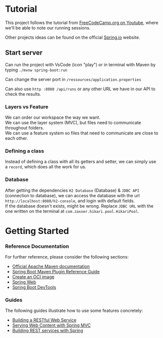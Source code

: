 # Tutorial

This project follows the tutorial from [FreeCodeCamp.org on Youtube](https://www.youtube.com/watch?v=31KTdfRH6nY&t=288s), where we'll be able to note our running sessions.

Other projects ideas can be found on the official [Spring.io](https://spring.io/projects/spring-boot) website.

## Start server

Can run the project with VsCode (icon "play") or in terminal with Maven by typing
`./mvnw spring-boot:run`

Can change the server port in `/ressources/application.properties`

Can also use `http :8080 /api/runs` or any other URL we have in our API to check the results.

### Layers vs Feature

We can order our workspace the way we want.  
We can use the layer system (MVC), but files need to communicate throughout folders.  
We can use a feature system so files that need to communicate are close to each other.

### Defining a class

Instead of defining a class with all its getters and setter, we can simply use a `record`, which does all the work for us.

### Database

After getting the dependencies `H2 Database` (Database) & `JDBC API` (connection to database), we can access the database with the url `http://localhost:8080/h2-console`, and login with default fields.  
If the database doesn't exists, might be wrong. Replace `JDBC URL` with the one written on the terminal at `com.zaxxer.hikari.pool.HikariPool`.

# Getting Started

### Reference Documentation

For further reference, please consider the following sections:

- [Official Apache Maven documentation](https://maven.apache.org/guides/index.html)
- [Spring Boot Maven Plugin Reference Guide](https://docs.spring.io/spring-boot/docs/3.2.4/maven-plugin/reference/html/)
- [Create an OCI image](https://docs.spring.io/spring-boot/docs/3.2.4/maven-plugin/reference/html/#build-image)
- [Spring Web](https://docs.spring.io/spring-boot/docs/3.2.4/reference/htmlsingle/index.html#web)
- [Spring Boot DevTools](https://docs.spring.io/spring-boot/docs/3.2.4/reference/htmlsingle/index.html#using.devtools)

### Guides

The following guides illustrate how to use some features concretely:

- [Building a RESTful Web Service](https://spring.io/guides/gs/rest-service/)
- [Serving Web Content with Spring MVC](https://spring.io/guides/gs/serving-web-content/)
- [Building REST services with Spring](https://spring.io/guides/tutorials/rest/)
